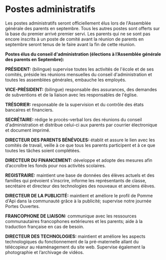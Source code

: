 # Postes administratifs

Les postes administratifs seront officiellement élus lors de l'Assemblée générale des parents en septembre. Tous les autres postes sont offerts sur la base du premier arrivé premier servi. Les parents qui ne se sont pas encore inscrits à un poste de comité avant la réunion de parents en septembre seront tenus de le faire avant la fin de cette réunion.

__Postes élus du conseil d'administration (élections à l’Assemblée générale des parents en Septembre):__

__PRÉSIDENT:__ (bilingue) supervise toutes les activités de l'école et de ses comités, préside les réunions mensuelles du conseil d'administration et toutes les assemblées générales, embauche les employés.

__VICE-PRÉSIDENT:__ (bilingue) responsable des assurances, des demandes de subventions et de la liaison avec les responsables de l'église.

__TRÉSORIER:__ responsable de la supervision et du contrôle des états bancaires et financiers.

__SECRÉTAIRE:__ rédige le procès-verbal lors des réunions du conseil d'administration et distribue celui-ci aux parents par courrier électronique et document imprimé.

__DIRECTEUR DES PARENTS BÉNÉVOLES:__ établit et assure le lien avec les comités de travail, veille à ce que tous les parents participent et à ce que toutes les tâches soient complétées.

__DIRECTEUR DU FINANCEMENT:__ développe et adopte des mesures afin d’accroître les fonds pour nos activités scolaires.

__REGISTRAIRE:__ maintient une base de données des élèves actuels et des familles qui prévoient s’inscrire, informe les représentants de classe, secrétaire et directeur des technologies des nouveaux et anciens élèves.

__DIRECTEUR DE LA PUBLICITÉ:__ maintient et améliore le profil de Pomme d'Api dans la communauté grâce à la publicité; supervise notre journée Portes Ouvertes.

__FRANCOPHONE DE LIAISON:__ communique avec les ressources communautaires francophones extérieures et les parents; aide à la traduction française en cas de besoin.

__DIRECTEUR DES TECHNOLOGIES:__ maintient et améliore les aspects technologiques du fonctionnement de la pré-maternelle allant du télécopieur au réaménagement du site web. Supervise également la photographie et l’archivage de vidéos.